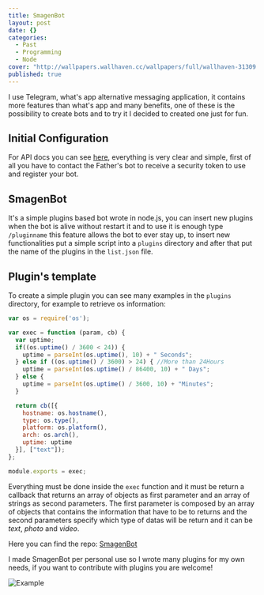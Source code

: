 ```yaml
---
title: SmagenBot
layout: post
date: {}
categories: 
  - Past
  - Programming
  - Node
cover: "http://wallpapers.wallhaven.cc/wallpapers/full/wallhaven-31309.jpg"
published: true
---
```



I use Telegram, what's app alternative messaging application, it contains more features than what's app and many benefits, one of these is the possibility to create bots and to try it I decided to created one just for fun.

## Initial Configuration
For API docs you can see [here](https://core.telegram.org/bots/api), everything is very clear and simple, first of all you have to contact the Father's bot to receive a security token to use and register your bot.

## SmagenBot
It's a simple plugins based bot wrote in node.js, you can insert new plugins when the bot is alive without restart it and to use it is enough type `/pluginname` this feature allows the bot to ever stay up, to insert new functionalities put a simple script into a `plugins` directory and after that put the name of the plugins in the `list.json` file.

## Plugin's template
To create a simple plugin you can see many examples in the `plugins` directory, for example to retrieve os information:

```js
var os = require('os');

var exec = function (param, cb) {
  var uptime;
  if((os.uptime() / 3600 < 24)) {
    uptime = parseInt(os.uptime(), 10) + " Seconds";
  } else if ((os.uptime() / 3600) > 24) { //More than 24Hours
    uptime = parseInt(os.uptime() / 86400, 10) + " Days";
  } else {
    uptime = parseInt(os.uptime() / 3600, 10) + "Minutes";
  }

  return cb([{
    hostname: os.hostname(),
    type: os.type(),
    platform: os.platform(),
    arch: os.arch(),
    uptime: uptime
  }], ["text"]);
};

module.exports = exec;
```

Everything must be done inside the `exec` function and it must be return a callback that returns an array of objects as first parameter and an array of strings as second parameters. The first parameter is composed by an array of objects that contains the information that have to be to returns and the second parameters specify which type of datas will be return and it can be *text*, *photo* and *video*.

Here you can find the repo: [SmagenBot](https://github.com/dlion/smagenBot) 

I made SmagenBot per personal use so I wrote many plugins for my own needs, if you want to contribute with plugins you are welcome!

![Example](https://camo.githubusercontent.com/9a41999bf648a82ef806b235fa1ed5a8a2ede779/687474703a2f2f692e696d6775722e636f6d2f5a4d324d7a4b612e706e67)
